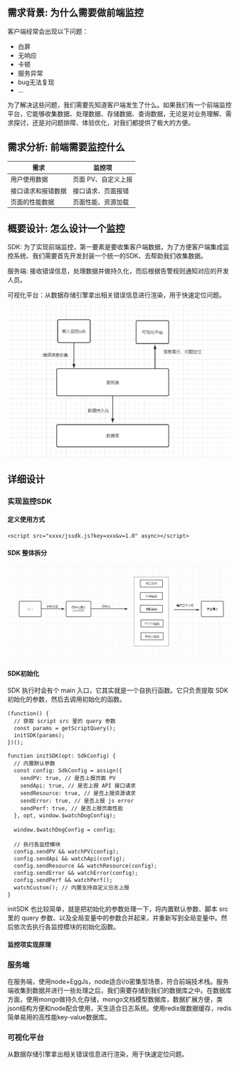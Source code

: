 ## 需求背景: 为什么需要做前端监控

客户端经常会出现以下问题：

- 白屏
- 无响应
- 卡顿
- 服务异常
- bug无法复现
- ...

为了解决这些问题，我们需要先知道客户端发生了什么。如果我们有一个前端监控平台，它能够收集数据、处理数据、存储数据、查询数据，无论是对业务理解、需求探讨，还是对问题排障、体验优化，对我们都提供了极大的方便。

## 需求分析: 前端需要监控什么

| 需求 | 监控项 |
| ---- | ---- |
| 用户使用数据 | 页面 PV、自定义上报 |
| 接口请求和报错数据 | 接口请求、页面报错 |
| 页面的性能数据 | 页面性能、资源加载 |

## 概要设计: 怎么设计一个监控

SDK: 为了实现前端监控，第一要素是要收集客户端数据，为了方便客户端集成监控系统、我们需要首先开发封装一个统一的SDK、去帮助我们收集数据。

服务端: 接收错误信息，处理数据并做持久化，而后根据告警规则通知对应的开发人员。

可视化平台：从数据存储引擎拿出相关错误信息进行渲染，用于快速定位问题。

![监控平台的组成](images/011.png)

## 详细设计

### 实现监控SDK

#### 定义使用方式

```
<script src="xxxx/jssdk.js?key=xxx&v=1.0" async></script>
```

#### SDK 整体拆分

![sdk设计](images/012.png)

#### SDK初始化

SDK 执行时会有个 main 入口，它其实就是一个自执行函数。它只负责提取 SDK 初始化的参数，然后去调用初始化的函数。

```
(function() {
  // 获取 script src 里的 query 参数
  const params = getScriptQuery();
  initSDK(params);
})();
```

```
function initSDK(opt: SdkConfig) {
  // 内置默认参数
  const config: SdkConfig = assign({
    sendPV: true, // 是否上报页面 PV
    sendApi: true, // 是否上报 API 接口请求
    sendResource: true, // 是否上报资源请求
    sendError: true, // 是否上报 js error
    sendPerf: true, // 是否上报页面性能
  }, opt, window.$watchDogConfig);

  window.$watchDogConfig = config;

  // 执行各监控模块
  config.sendPV && watchPV(config);
  config.sendApi && watchApi(config);
  config.sendResource && watchResource(config);
  config.sendError && watchError(config);
  config.sendPerf && watchPerf();
  watchCustom(); // 内置支持自定义日志上报
}
```

initSDK 也比较简单，就是把初始化的参数处理一下，将内置默认参数、脚本 src 里的 query 参数、以及全局变量中的参数合并起来，并重新写到全局变量中。然后依次去执行各监控模块的初始化函数。

#### 监控项实现原理

### 服务端

在服务端，使用node+EggJs，node适合i/o密集型场景，符合前端技术栈。服务端收集到数据并进行一些处理之后，我们需要存储到我们的数据库之中。在数据库方面，使用mongo做持久化存储，mongo文档模型数据库，数据扩展方便，类json结构方便和node配合使用，天生适合日志系统。使用redis做数据缓存，redis简单易用的高性能key-value数据库。

### 可视化平台

从数据存储引擎拿出相关错误信息进行渲染，用于快速定位问题。
